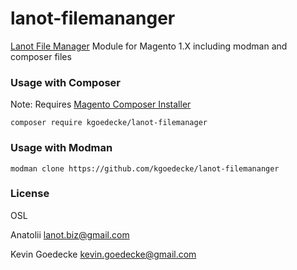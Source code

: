 # lanot-filemananger
[Lanot File Manager](http://www.lanot.biz/lanot-file-manager.html) Module for Magento 1.X including modman and composer files

### Usage with Composer

Note: Requires [Magento Composer Installer](https://github.com/Cotya/magento-composer-installer)

```
composer require kgoedecke/lanot-filemanager
```

### Usage with Modman

```
modman clone https://github.com/kgoedecke/lanot-filemananger
```

### License

OSL

Anatolii <lanot.biz@gmail.com>

Kevin Goedecke <kevin.goedecke@gmail.com>
